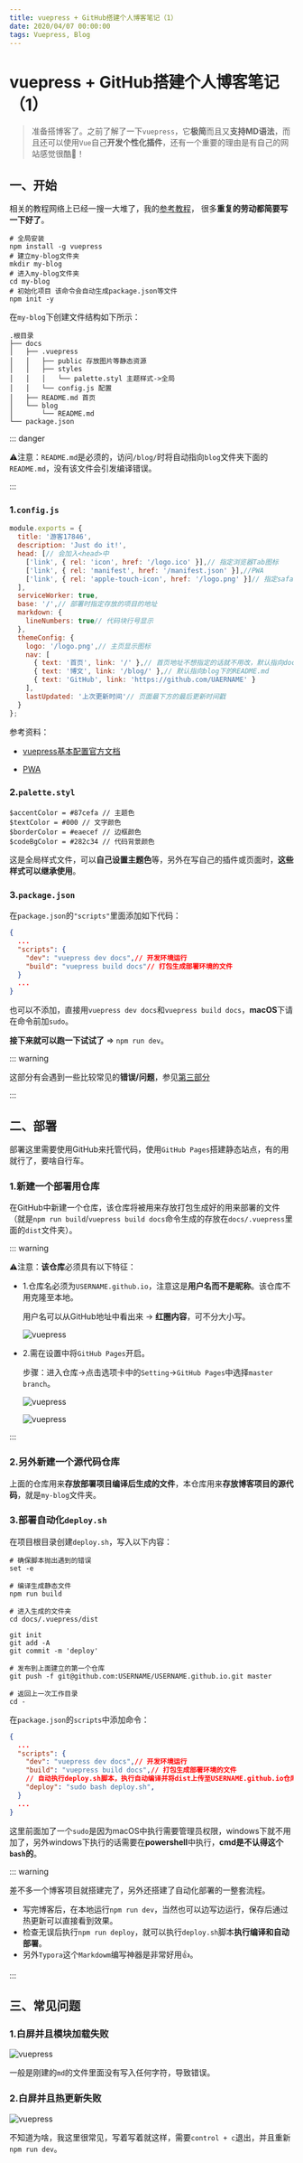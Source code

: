 ```yaml
---
title: vuepress + GitHub搭建个人博客笔记（1）
date: 2020/04/07 00:00:00
tags: Vuepress, Blog
---
```


# vuepress + GitHub搭建个人博客笔记（1）

<ClientOnly>
  <display-bar :displayData="$frontmatter"></display-bar>
</ClientOnly>

> 准备搭博客了。之前了解了一下`vuepress`，它**极简**而且又**支持MD语法**，而且还可以使用`Vue`自己**开发个性化插件**，还有一个重要的理由是有自己的网站感觉很酷👀！
## 一、开始

相关的教程网络上已经一搜一大堆了，我的[参考教程](https://www.cnblogs.com/softidea/p/10084946.html)， 很多**重复的劳动都简要写一下好了**。

```shell
# 全局安装
npm install -g vuepress
# 建立my-blog文件夹
mkdir my-blog
# 进入my-blog文件夹
cd my-blog
# 初始化项目 该命令会自动生成package.json等文件
npm init -y
```

在`my-blog`下创建文件结构如下所示：

```
.根目录
├── docs
│   ├── .vuepress
│   │   ├── public 存放图片等静态资源
│   │   ├── styles
│   │   │   └── palette.styl 主题样式->全局
│   │   └── config.js 配置
│   ├── README.md 首页
│   └── blog
│       └── README.md
└── package.json
```

::: danger

⚠️注意：`README.md`是必须的，访问`/blog/`时将自动指向`blog`文件夹下面的`README.md`，没有该文件会引发编译错误。

:::

### 1.`config.js`

```js
module.exports = {
  title: '游客17846',
  description: 'Just do it!',
  head: [// 会加入<head>中
    ['link', { rel: 'icon', href: '/logo.ico' }],// 指定浏览器Tab图标
    ['link', { rel: 'manifest', href: '/manifest.json' }],//PWA
    ['link', { rel: 'apple-touch-icon', href: '/logo.png' }]// 指定safari浏览器保存书签至桌面图标
  ],
  serviceWorker: true,
  base: '/',// 部署时指定存放的项目的地址
  markdown: {
    lineNumbers: true// 代码块行号显示
  },
  themeConfig: {
    logo: '/logo.png',// 主页显示图标
    nav: [
      { text: '首页', link: '/' },// 首页地址不想指定的话就不用改，默认指向docs下面的README.md
      { text: '博文', link: '/blog/' },// 默认指向blog下的README.md
      { text: 'GitHub', link: 'https://github.com/UAERNAME' }
    ],
    lastUpdated: '上次更新时间'// 页面最下方的最后更新时间戳
  }
};
```

参考资料：

* [vuepress基本配置官方文档](https://www.vuepress.cn/guide/basic-config.html#配置文件)

* [PWA](https://developer.mozilla.org/zh-CN/docs/Web/Manifest)

### 2.`palette.styl`

```stylus
$accentColor = #87cefa // 主题色
$textColor = #000 // 文字颜色
$borderColor = #eaecef // 边框颜色
$codeBgColor = #282c34 // 代码背景颜色
```

这是全局样式文件，可以**自己设置主题色**等，另外在写自己的插件或页面时，**这些样式可以继承使用**。

### 3.`package.json`

在`package.json`的`"scripts"`里面添加如下代码：

```json
{
  ...
  "scripts": {
    "dev": "vuepress dev docs",// 开发环境运行
    "build": "vuepress build docs"// 打包生成部署环境的文件
  }
  ...
}
```

也可以不添加，直接用`vuepress dev docs`和`vuepress build docs`，**macOS**下请在命令前加`sudo`。

**接下来就可以跑一下试试了** => `npm run dev`。

::: warning

这部分有会遇到一些比较常见的**错误/问题**，参见[第三部分](#三、常见问题)

:::

## 二、部署

部署这里需要使用GitHub来托管代码，使用`GitHub Pages`搭建静态站点，有的用就行了，要啥自行车。

### 1.新建一个部署用仓库

在GitHub中新建一个仓库，该仓库将被用来存放打包生成好的用来部署的文件（就是`npm run build`/`vuepress build docs`命令生成的存放在`docs/.vuepress`里面的`dist`文件夹）。

::: warning

⚠️注意：**该仓库**必须具有以下特征：

* 1.仓库名必须为`USERNAME.github.io`，注意这是**用户名而不是昵称**。该仓库不用克隆至本地。

  用户名可以从GitHub地址中看出来 -> **红圈内容**，可不分大小写。

  ![vuepress](/images/other/vuepress-blog-01.png)

* 2.需在设置中将`GitHub Pages`开启。

  步骤：进入仓库->点击选项卡中的`Setting`->`GitHub Pages`中选择`master branch`。

  ![vuepress](/images/other/vuepress-blog-02.png)

  ![vuepress](/images/other/vuepress-blog-03.png)

:::

### 2.另外新建一个源代码仓库

上面的仓库用来**存放部署项目编译后生成的文件**，本仓库用来**存放博客项目的源代码**，就是`my-blog`文件夹。

### 3.部署自动化`deploy.sh`

在项目根目录创建`deploy.sh`，写入以下内容：

```shell
# 确保脚本抛出遇到的错误
set -e

# 编译生成静态文件
npm run build

# 进入生成的文件夹
cd docs/.vuepress/dist

git init
git add -A
git commit -m 'deploy'

# 发布到上面建立的第一个仓库
git push -f git@github.com:USERNAME/USERNAME.github.io.git master

# 返回上一次工作目录
cd -
```

在`package.json`的`scripts`中添加命令：

```json {7}
{
  ...
  "scripts": {
    "dev": "vuepress dev docs",// 开发环境运行
    "build": "vuepress build docs",// 打包生成部署环境的文件
    // 自动执行deploy.sh脚本，执行自动编译并将dist上传至USERNAME.github.io仓库
    "deploy": "sudo bash deploy.sh",
  }
  ...
}
```

这里前面加了一个`sudo`是因为macOS中执行需要管理员权限，windows下就不用加了，另外windows下执行的话需要在**powershell**中执行，**cmd是不认得这个`bash`的**。

::: warning

差不多一个博客项目就搭建完了，另外还搭建了自动化部署的一整套流程。

* 写完博客后，在本地运行`npm run dev`，当然也可以边写边运行，保存后通过热更新可以直接看到效果。
* 检查无误后执行`npm run deploy`，就可以执行`deploy.sh`脚本**执行编译和自动部署**。
* 另外`Typora`这个`Markdowm`编写神器是非常好用👍。

:::

## 三、常见问题

### 1.白屏并且模块加载失败

![vuepress](/images/other/vuepress-blog-04.png)

一般是刚建的`md`的文件里面没有写入任何字符，导致错误。

### 2.白屏并且热更新失败

![vuepress](/images/other/vuepress-blog-05.png)

不知道为啥，我这里很常见，写着写着就这样，需要`control + c`退出，并且重新`npm run dev`。